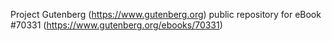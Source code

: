 Project Gutenberg (https://www.gutenberg.org) public repository for
eBook #70331 (https://www.gutenberg.org/ebooks/70331)
